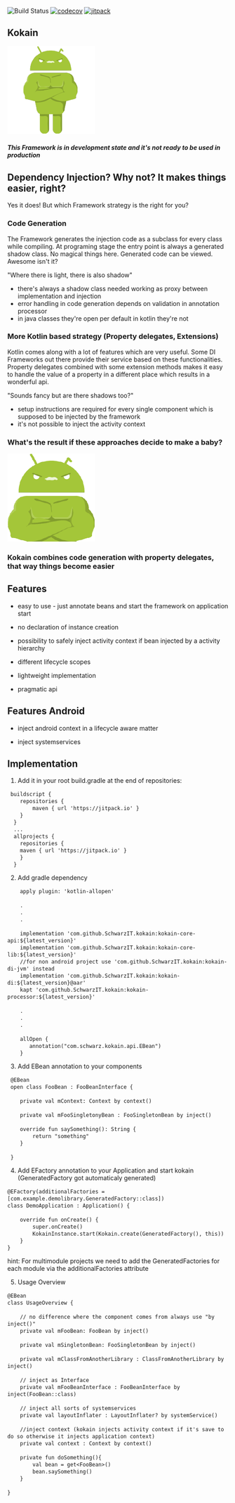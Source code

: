 ![Build Status](https://github.com/SchwarzIT/kokain/actions/workflows/android_pre_hook.yml/badge.svg)
[![codecov](https://codecov.io/gh/SchwarzIT/kokain/branch/master/graph/badge.svg)](https://codecov.io/gh/SchwarzIT/kokain)
[![jitpack](https://jitpack.io/v/SchwarzIT/kokain.svg)](https://jitpack.io/#SchwarzIT/kokain)

## Kokain

![Kokain Logo](https://raw.githubusercontent.com/schwarzit/kokain/master/android-robot-jonny-full-200x200.png)

##### This Framework is in development state and it's not ready to be used in production



## Dependency Injection? Why not? It makes things easier, right?

Yes it does! But which Framework strategy is the right for you?

### Code Generation

The Framework generates the injection code as a subclass for every class while compiling. At programing stage the entry point is always a generated shadow class.
No magical things here. Generated code can be viewed. Awesome isn't it?

"Where there is light, there is also shadow"

- there's always a shadow class needed working as proxy between implementation and injection
- error handling in code generation depends on validation in annotation processor
- in java classes they're open per default in kotlin they're not

### More Kotlin based strategy (Property delegates, Extensions)

Kotlin comes along with a lot of features which are very useful. Some DI Frameworks out there provide their service based on these functionalities.
Property delegates combined with some extension methods makes it easy to handle the value of a property in a different place which results in a wonderful api.

"Sounds fancy but are there shadows too?"

- setup instructions are required for every single component which is supposed to be injected by the framework
- it's not possible to inject the activity context


### What's the result if these approaches decide to make a baby?

![Kokain Logo](https://raw.githubusercontent.com/schwarzit/kokain/master/android-robot-jonny-half-200x200.png)

### Kokain combines code generation with property delegates, that way things become easier



## Features

* easy to use - just annotate beans and start the framework on application start

* no declaration of instance creation

* possibility to safely inject activity context if bean injected by a activity hierarchy

* different lifecycle scopes

* lightweight implementation

* pragmatic api

## Features Android

* inject android context in a lifecycle aware matter

* inject systemservices


## Implementation

1. Add it in your root build.gradle at the end of repositories:

```
 buildscript {
    repositories {
        maven { url 'https://jitpack.io' }
    }
  }
  ...
  allprojects {
    repositories {
	maven { url 'https://jitpack.io' }
    }
  }
```

2. Add gradle dependency

```
    apply plugin: 'kotlin-allopen'
    
    .
    .
    .
    
    implementation 'com.github.SchwarzIT.kokain:kokain-core-api:${latest_version}'
    implementation 'com.github.SchwarzIT.kokain:kokain-core-lib:${latest_version}'
    //for non android project use 'com.github.SchwarzIT.kokain:kokain-di-jvm' instead
    implementation 'com.github.SchwarzIT.kokain:kokain-di:${latest_version}@aar'
    kapt 'com.github.SchwarzIT.kokain:kokain-processor:${latest_version}'
    
    .
    .
    .
    
    allOpen {
       annotation("com.schwarz.kokain.api.EBean")
    }
```


3. Add EBean annotation to your components

```
 @EBean
 open class FooBean : FooBeanInterface {

    private val mContext: Context by context()

    private val mFooSingletonyBean : FooSingletonBean by inject()
    
    override fun saySomething(): String {
    	return "something"
    }
    
 }
```

4. Add EFactory annotation to your Application and start kokain (GeneratedFactory got automaticaly generated)

```
@EFactory(additionalFactories = [com.example.demolibrary.GeneratedFactory::class])
class DemoApplication : Application() {

    override fun onCreate() {
        super.onCreate()
        KokainInstance.start(Kokain.create(GeneratedFactory(), this))
    }
}
```

hint: For multimodule projects we need to add the GeneratedFactories for each module via the additionalFactories attribute

5. Usage Overview

```
@EBean
class UsageOverview {

    // no difference where the component comes from always use "by inject()"
    private val mFooBean: FooBean by inject()

    private val mSingletonBean: FooSingletonBean by inject()

    private val mClassFromAnotherLibrary : ClassFromAnotherLibrary by inject()
    
    // inject as Interface
    private val mFooBeanInterface : FooBeanInterface by inject(FooBean::class)

    // inject all sorts of systemservices
    private val layoutInflater : LayoutInflater? by systemService()

    //inject context (kokain injects activity context if it's save to do so otherwise it injects application context)
    private val context : Context by context()

    private fun doSomething(){
        val bean = get<FooBean>()
        bean.saySomething()
    }

}
```
